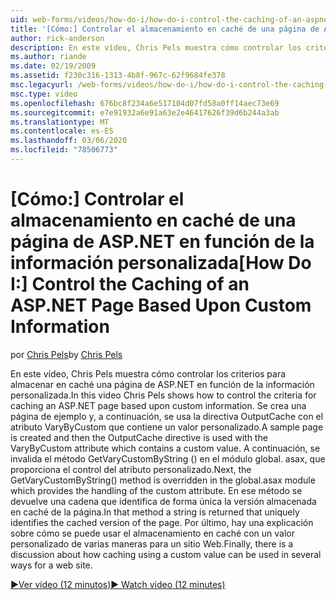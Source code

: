 ```yaml
---
uid: web-forms/videos/how-do-i/how-do-i-control-the-caching-of-an-aspnet-page-based-upon-custom-information
title: '[Cómo:] Controlar el almacenamiento en caché de una página de ASP.NET en función de la información personalizada | Microsoft Docs'
author: rick-anderson
description: En este vídeo, Chris Pels muestra cómo controlar los criterios para almacenar en caché una página de ASP.NET en función de la información personalizada. Se crea una página de ejemplo y, a continuación, la
ms.author: riande
ms.date: 02/19/2009
ms.assetid: f230c316-1313-4b8f-967c-62f9684fe378
msc.legacyurl: /web-forms/videos/how-do-i/how-do-i-control-the-caching-of-an-aspnet-page-based-upon-custom-information
msc.type: video
ms.openlocfilehash: 676bc8f234a6e517104d07fd58a0ff14aec73e69
ms.sourcegitcommit: e7e91932a6e91a63e2e46417626f39d6b244a3ab
ms.translationtype: MT
ms.contentlocale: es-ES
ms.lasthandoff: 03/06/2020
ms.locfileid: "78506773"
---
```

# <a name="how-do-i-control-the-caching-of-an-aspnet-page-based-upon-custom-information"></a><span data-ttu-id="671a2-104">[Cómo:] Controlar el almacenamiento en caché de una página de ASP.NET en función de la información personalizada</span><span class="sxs-lookup"><span data-stu-id="671a2-104">[How Do I:] Control the Caching of an ASP.NET Page Based Upon Custom Information</span></span>

<span data-ttu-id="671a2-105">por [Chris Pels](https://twitter.com/chrispels)</span><span class="sxs-lookup"><span data-stu-id="671a2-105">by [Chris Pels](https://twitter.com/chrispels)</span></span>

<span data-ttu-id="671a2-106">En este vídeo, Chris Pels muestra cómo controlar los criterios para almacenar en caché una página de ASP.NET en función de la información personalizada.</span><span class="sxs-lookup"><span data-stu-id="671a2-106">In this video Chris Pels shows how to control the criteria for caching an ASP.NET page based upon custom information.</span></span> <span data-ttu-id="671a2-107">Se crea una página de ejemplo y, a continuación, se usa la directiva OutputCache con el atributo VaryByCustom que contiene un valor personalizado.</span><span class="sxs-lookup"><span data-stu-id="671a2-107">A sample page is created and then the OutputCache directive is used with the VaryByCustom attribute which contains a custom value.</span></span> <span data-ttu-id="671a2-108">A continuación, se invalida el método GetVaryCustomByString () en el módulo global. asax, que proporciona el control del atributo personalizado.</span><span class="sxs-lookup"><span data-stu-id="671a2-108">Next, the GetVaryCustomByString() method is overridden in the global.asax module which provides the handling of the custom attribute.</span></span> <span data-ttu-id="671a2-109">En ese método se devuelve una cadena que identifica de forma única la versión almacenada en caché de la página.</span><span class="sxs-lookup"><span data-stu-id="671a2-109">In that method a string is returned that uniquely identifies the cached version of the page.</span></span> <span data-ttu-id="671a2-110">Por último, hay una explicación sobre cómo se puede usar el almacenamiento en caché con un valor personalizado de varias maneras para un sitio Web.</span><span class="sxs-lookup"><span data-stu-id="671a2-110">Finally, there is a discussion about how caching using a custom value can be used in several ways for a web site.</span></span>

[<span data-ttu-id="671a2-111">&#9654;Ver vídeo (12 minutos)</span><span class="sxs-lookup"><span data-stu-id="671a2-111">&#9654; Watch video (12 minutes)</span></span>](https://channel9.msdn.com/Blogs/ASP-NET-Site-Videos/how-do-i-control-the-caching-of-an-aspnet-page-based-upon-custom-information)
